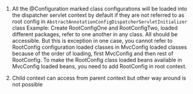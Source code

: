 1. All the @Configuration marked class configurations will be loaded into the dispatcher servlet
 context by default if they are not referred to as root config in
  `AbstractAnnotationConfigDispatcherServletInitializer` class
  Example: Create RootConfigOne and RootConfigTwo, loaded different packages, refer to one another 
   in any class. All should be accessible. But this is exception
   in one case, you cannot refer to RootConfig configuration loaded classes in MvcConfig loaded classes
   because of the order of loading, first MvcConfig and then rest of RootConfig. To make the RootConfig
   class loaded beans available in MvcConfig loaded beans, you need to add RootConfig in root context.
  
2. Child context can access from parent context but other way around is not possible